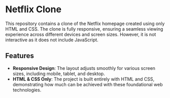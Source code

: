 # Netflix Clone

This repository contains a clone of the Netflix homepage created using only HTML and CSS. The clone is fully responsive, ensuring a seamless viewing experience across different devices and screen sizes. However, it is not interactive as it does not include JavaScript.

## Features

- **Responsive Design**: The layout adjusts smoothly for various screen sizes, including mobile, tablet, and desktop.
- **HTML & CSS Only**: The project is built entirely with HTML and CSS, demonstrating how much can be achieved with these foundational web technologies.
